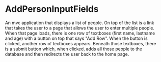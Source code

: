 # AddPersonInputFields
An mvc application that displays a list of people. 
On top of the list is a link that takes the user to a page that allows the user to enter multiple people. 
When that page loads, there is one row of textboxes (first name, lastname and age) with a button on top that says "Add Row". When the button is clicked, another row of textboxes appears. 
Beneath those textboxes, there is a submit button which, when clicked, adds all those people to the database and then redirects the user back to the home page.
